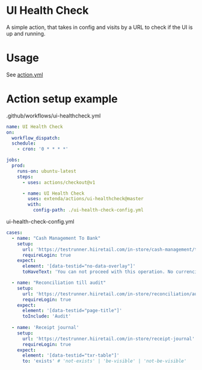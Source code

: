 # UI Health Check

A simple action, that takes in config and visits by a URL to check
if the UI is up and running.

# Usage

See [action.yml](action.yml)


# Action setup example

.github/workflows/ui-healthcheck.yml

```yaml
name: UI Health Check
on:
  workflow_dispatch:
  schedule:
    - cron: '0 * * * *'

jobs:
  prod:
    runs-on: ubuntu-latest
    steps:
      - uses: actions/checkout@v1

      - name: UI Health Check
        uses: extenda/actions/ui-healthcheck@master
        with:
          config-path: ./ui-health-check-config.yml
```

ui-health-check-config.yml

```yaml
cases:
  - name: "Cash Management To Bank"
    setup:
      url: 'https://testrunner.hiiretail.com/in-store/cash-management/to-bank'
      requireLogin: true
    expect:
      element: '[data-testid="no-data-overlay"]'
      toHaveText: 'You can not proceed with this operation. No currencies found'

  - name: "Reconciliation till audit"
    setup:
      url: 'https://testrunner.hiiretail.com/in-store/reconciliation/audit'
      requireLogin: true
    expect:
      element: '[data-testid="page-title"]'
      toInclude: 'Audit'
  
  - name: 'Receipt journal'
    setup:
      url: 'https://testrunner.hiiretail.com/in-store/receipt-journal'
      requireLogin: true
    expect:
      element: '[data-testid="txr-table"]'
      to: 'exists' # 'not-exists' | 'be-visible' | 'not-be-visible'
```
